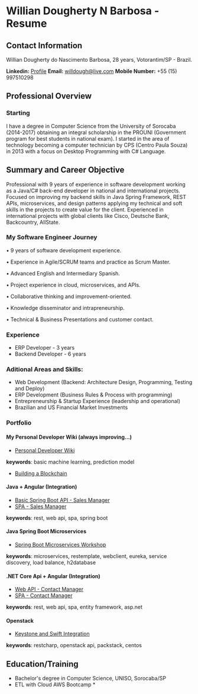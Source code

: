 # Willian Dougherty N Barbosa - Resume

## Contact Information
Willian Dougherty do Nascimento Barbosa, 28 years, Votorantim/SP - Brazil.

**Linkedin:** [Profile](https://www.linkedin.com/in/willian-dougherty-n-barbosa/)
**Email:** [willdough@live.com](mailto:willdough@live.com)
**Mobile Number:** +55 (15) 997510298

## Professional Overview
### Starting 

I have a degree in Computer Science from the University of Sorocaba (2014-2017) obtaining an integral scholarship in the PROUNI (Government program for best students in national exam). I started in the area of technology becoming a computer technician by CPS (Centro Paula Souza) in 2013 with a focus on Desktop Programming with C# Language.

## Summary and Career Objective 

Professional with 9 years of experience in software development working as a Java/C# back-end developer in national and international projects. Focused on improving my backend skills in Java Spring Framework, REST APIs, microservices, and design patterns applying my technical and soft skills in the projects to create value for the client. Experienced in international projects with global clients like Cisco, Deutsche Bank, Backcountry, AllState. 

### My Software Engineer Journey

• 9 years of software development experience. 

• Experience in Agile/SCRUM teams and practice as Scrum Master.

• Advanced English and Intermediary Spanish. 

• Project experience in cloud, microservices, and APIs.

• Collaborative thinking and improvement-oriented. 

• Knowledge disseminator and intrapreneurship.

• Technical & Business Presentations and customer contact.

### Experience
* ERP Developer - 3 years
* Backend Developer - 6 years

### Aditional Areas and Skills:
* Web Development (Backend: Architecture Design, Programming, Testing and Deploy)
* ERP Development  (Business Rules & Process with programming)
* Entrepreneurship & Startup Experience (leadership and operational)
* Brazilian and US Financial Market Investments

### Portfolio

#### My Personal Developer Wiki (always improving...)
* [Personal Developer Wiki](https://github.com/devwdougherty/personal-developer-wiki)

**keywords**: basic machine learning, prediction model
* [Building a Blockchain](https://github.com/devwdougherty/building-a-blockchain)
   
#### Java + Angular (Integration)
* [Basic Spring Boot API - Sales Manager](https://github.com/devwdougherty/vendas-basic-java-api)
* [SPA - Sales Manager](https://github.com/devwdougherty/vendas-basic-angular-ui)

**keywords**: rest, web api, spa, spring boot

#### Java Spring Boot Microservices
* [Spring Boot Microservices Workshop](https://github.com/devwdougherty/spring-boot-microservices-workshop)

**keywords**: microservices, restemplate, webclient, eureka, service discovery, load balance, h2database

#### .NET Core Api + Angular (Integration)
* [Web API - Contact Manager](https://github.com/devwdougherty/web-api-agenda-contatos)
* [SPA - Contact Manager](https://github.com/devwdougherty/front-angular-agenda-contatos)

**keywords**: rest, web api, spa, entity framework, asp.net
  
#### Openstack
* [Keystone and Swift Integration](https://github.com/devwdougherty/keystone-integration-swift)

**keywords**: restcharp, openstack api, packstack, centos

## Education/Training
* Bachelor's degree in Computer Science, UNISO, Sorocaba/SP
* ETL with Cloud AWS Bootcamp *



  




